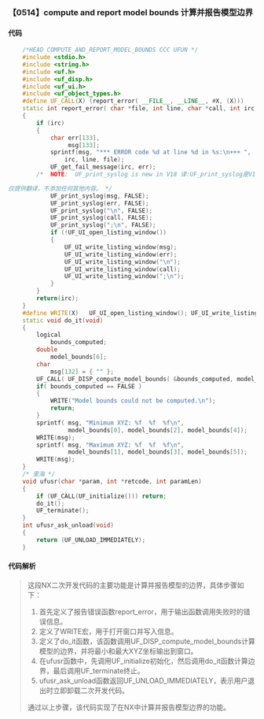 ### 【0514】compute and report model bounds 计算并报告模型边界

#### 代码

```cpp
    /*HEAD COMPUTE_AND_REPORT_MODEL_BOUNDS CCC UFUN */  
    #include <stdio.h>  
    #include <string.h>  
    #include <uf.h>  
    #include <uf_disp.h>  
    #include <uf_ui.h>  
    #include <uf_object_types.h>  
    #define UF_CALL(X) (report_error( __FILE__, __LINE__, #X, (X)))  
    static int report_error( char *file, int line, char *call, int irc)  
    {  
        if (irc)  
        {  
            char err[133],  
                 msg[133];  
            sprintf(msg, "*** ERROR code %d at line %d in %s:\n+++ ",  
                irc, line, file);  
            UF_get_fail_message(irc, err);  
        /*  NOTE:  UF_print_syslog is new in V18 译:UF_print_syslog是V18版本新增的函数。

仅提供翻译，不添加任何其他内容。 */  
            UF_print_syslog(msg, FALSE);  
            UF_print_syslog(err, FALSE);  
            UF_print_syslog("\n", FALSE);  
            UF_print_syslog(call, FALSE);  
            UF_print_syslog(";\n", FALSE);  
            if (!UF_UI_open_listing_window())  
            {  
                UF_UI_write_listing_window(msg);  
                UF_UI_write_listing_window(err);  
                UF_UI_write_listing_window("\n");  
                UF_UI_write_listing_window(call);  
                UF_UI_write_listing_window(";\n");  
            }  
        }  
        return(irc);  
    }  
    #define WRITE(X)   UF_UI_open_listing_window(); UF_UI_write_listing_window(X)  
    static void do_it(void)  
    {  
        logical   
            bounds_computed;  
        double   
            model_bounds[6];  
        char  
            msg[132] = { "" };  
        UF_CALL( UF_DISP_compute_model_bounds( &bounds_computed, model_bounds ));  
        if( bounds_computed == FALSE )  
        {  
            WRITE("Model bounds could not be computed.\n");  
            return;  
        }  
        sprintf( msg, "Minimum XYZ: %f  %f  %f\n",   
                 model_bounds[0], model_bounds[2], model_bounds[4]);  
        WRITE(msg);  
        sprintf( msg, "Maximum XYZ: %f  %f  %f\n",   
                 model_bounds[1], model_bounds[3], model_bounds[5]);  
        WRITE(msg);  
    }  
    /* 里海 */  
    void ufusr(char *param, int *retcode, int paramLen)  
    {  
        if (UF_CALL(UF_initialize())) return;  
        do_it();  
        UF_terminate();  
    }  
    int ufusr_ask_unload(void)  
    {  
        return (UF_UNLOAD_IMMEDIATELY);  
    }

```

#### 代码解析

> 这段NX二次开发代码的主要功能是计算并报告模型的边界，具体步骤如下：
>
> 1. 首先定义了报告错误函数report_error，用于输出函数调用失败时的错误信息。
> 2. 定义了WRITE宏，用于打开窗口并写入信息。
> 3. 定义了do_it函数，该函数调用UF_DISP_compute_model_bounds计算模型的边界，并将最小和最大XYZ坐标输出到窗口。
> 4. 在ufusr函数中，先调用UF_initialize初始化，然后调用do_it函数计算边界，最后调用UF_terminate终止。
> 5. ufusr_ask_unload函数返回UF_UNLOAD_IMMEDIATELY，表示用户退出时立即卸载二次开发代码。
>
> 通过以上步骤，该代码实现了在NX中计算并报告模型边界的功能。
>
